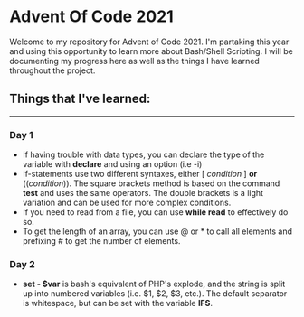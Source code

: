 # Advent Of Code 2021
Welcome to my repository for Advent of Code 2021. I'm partaking this year and using this opportunity to learn more about Bash/Shell Scripting. I will be documenting my progress here as well as the things I have learned throughout the project.

## Things that I've learned:
---
### Day 1

- If having trouble with data types, you can declare the type of the variable with **declare** and using an option (i.e -i)
- If-statements use two different syntaxes, either [ *condition* ] **or** ((*condition*)). The square brackets method is based on the command **test** and uses the same operators. The double brackets is a light variation and can be used for more complex conditions.
- If you need to read from a file, you can use **while read** to effectively do so.
- To get the length of an array, you can use @ or * to call all elements and prefixing # to get the number of elements.

### Day 2

- **set - $var** is bash's equivalent of PHP's explode, and the string is split up into numbered variables (i.e. $1, $2, $3, etc.). The default separator is whitespace, but can be set with the variable **IFS**.